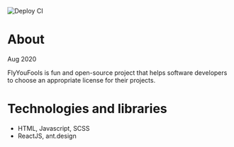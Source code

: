 ![Deploy CI](https://github.com/mrouhi13/flyyoufools/workflows/Deploy%20CI/badge.svg)

# About
Aug 2020

FlyYouFools is fun and open-source project that helps software developers to 
choose an appropriate license for their projects.

# Technologies and libraries

* HTML, Javascript, SCSS
* ReactJS, ant.design
